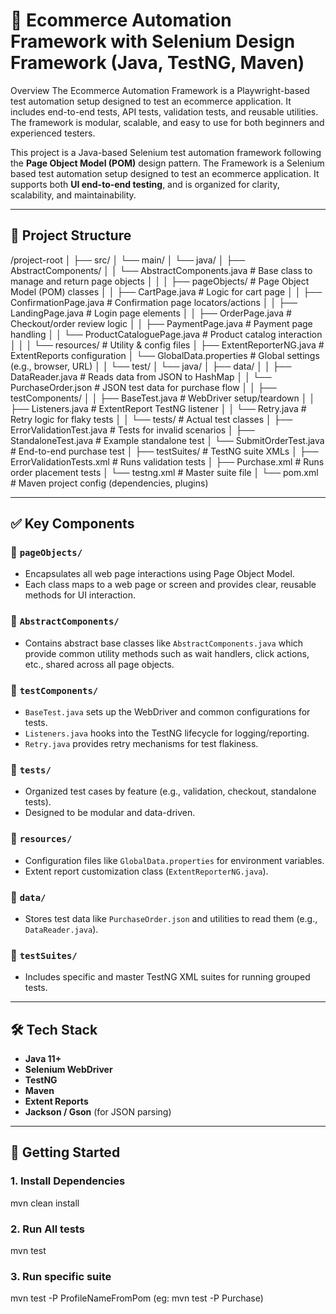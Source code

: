 # 🧪 Ecommerce Automation Framework with Selenium Design Framework (Java, TestNG, Maven)


Overview
The Ecommerce Automation Framework is a Playwright-based test automation setup designed to test an ecommerce application. It includes end-to-end tests, API tests, validation tests, and reusable utilities. The framework is modular, scalable, and easy to use for both beginners and experienced testers.

This project is a Java-based Selenium test automation framework following the **Page Object Model (POM)** design pattern. The Framework is a Selenium based test automation setup designed to test an ecommerce application. It supports both **UI end-to-end testing**, and is organized for clarity, scalability, and maintainability.

---

## 📁 Project Structure

/project-root
│
├── src/
│   └── main/
│       └── java/
│           ├── AbstractComponents/
│           │   └── AbstractComponents.java              # Base class to manage and return page objects
│           │
│           ├── pageObjects/                             # Page Object Model (POM) classes
│           │   ├── CartPage.java                         # Logic for cart page
│           │   ├── ConfirmationPage.java                 # Confirmation page locators/actions
│           │   ├── LandingPage.java                      # Login page elements
│           │   ├── OrderPage.java                        # Checkout/order review logic
│           │   ├── PaymentPage.java                      # Payment page handling
│           │   └── ProductCataloguePage.java             # Product catalog interaction
│           │
│           └── resources/                               # Utility & config files
│               ├── ExtentReporterNG.java                # ExtentReports configuration
│               └── GlobalData.properties                # Global settings (e.g., browser, URL)
│
│   └── test/
│       └── java/
│           ├── data/
│           │   ├── DataReader.java                      # Reads data from JSON to HashMap
│           │   └── PurchaseOrder.json                   # JSON test data for purchase flow
│
│           ├── testComponents/
│           │   ├── BaseTest.java                        # WebDriver setup/teardown
│           │   ├── Listeners.java                       # ExtentReport TestNG listener
│           │   └── Retry.java                           # Retry logic for flaky tests
│
│           └── tests/                                   # Actual test classes
│               ├── ErrorValidationTest.java             # Tests for invalid scenarios
│               ├── StandaloneTest.java                  # Example standalone test
│               └── SubmitOrderTest.java                 # End-to-end purchase test
│
├── testSuites/                                          # TestNG suite XMLs
│   ├── ErrorValidationTests.xml                         # Runs validation tests
│   ├── Purchase.xml                                     # Runs order placement tests
│   └── testng.xml                                       # Master suite file
│
└── pom.xml                                              # Maven project config (dependencies, plugins)


---

## ✅ Key Components

### 🔹 `pageObjects/`
- Encapsulates all web page interactions using Page Object Model.
- Each class maps to a web page or screen and provides clear, reusable methods for UI interaction.

### 🔹 `AbstractComponents/`
- Contains abstract base classes like `AbstractComponents.java` which provide common utility methods such as wait handlers, click actions, etc., shared across all page objects.

### 🔹 `testComponents/`
- `BaseTest.java` sets up the WebDriver and common configurations for tests.
- `Listeners.java` hooks into the TestNG lifecycle for logging/reporting.
- `Retry.java` provides retry mechanisms for test flakiness.

### 🔹 `tests/`
- Organized test cases by feature (e.g., validation, checkout, standalone tests).
- Designed to be modular and data-driven.

### 🔹 `resources/`
- Configuration files like `GlobalData.properties` for environment variables.
- Extent report customization class (`ExtentReporterNG.java`).

### 🔹 `data/`
- Stores test data like `PurchaseOrder.json` and utilities to read them (e.g., `DataReader.java`).

### 🔹 `testSuites/`
- Includes specific and master TestNG XML suites for running grouped tests.

---

## 🛠 Tech Stack

- **Java 11+**
- **Selenium WebDriver**
- **TestNG**
- **Maven**
- **Extent Reports**
- **Jackson / Gson** (for JSON parsing)

---

## 🚀 Getting Started

### 1. Install Dependencies
mvn clean install

### 2. Run All tests
mvn test

### 3. Run specific suite
mvn test -P ProfileNameFromPom (eg: mvn test -P Purchase)

